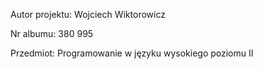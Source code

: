 Autor projektu: Wojciech Wiktorowicz

Nr albumu: 380 995

Przedmiot: Programowanie w języku wysokiego poziomu II